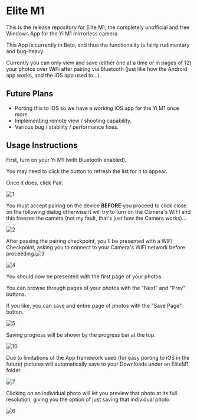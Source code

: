 # Elite M1

This is the release repository for Elite M1, the completely unofficial and free Windows App for the Yi M1 mirrorless camera.

This App is currently in Beta, and thus the functionality is fairly rudimentary and bug-heavy.

Currently you can only view and save (either one at a time or in pages of 12) your photos over WiFi after pairing via Bluetooth (just like how the Android app works, and the iOS app used to...).



## Future Plans

- Porting this to iOS so we have a *working* iOS app for the Yi M1 once more.
- Implementing remote view / shooting capability.
- Various bug / stability / performance fixes.

## Usage Instructions

First, turn on your Yi M1 (with Bluetooth enabled).

You may need to click the button to refresh the list for it to appear.

Once it does, click Pair.

![1](1.png)

You must accept pairing on the device **BEFORE** you proceed to click close on the following dialog otherwise it will try to turn on the Camera's WIFI and this freezes the camera (not my fault, that's just how the Camera works)...

![2](2.png)

After passing the pairing checkpoint, you'll be presented with a WIFI Checkpoint, asking you to connect to your Camera's WIFI network before proceeding.![3](3.png)

![4](4.png)

You should now be presented with the first page of your photos.

You can browse through pages of your photos with the "Next" and "Prev" buttons.

If you like, you can save and entire page of photos with the "Save Page" button.

![5](5.png)

Saving progress will be shown by the progress bar at the top.

![10](10.png)

Due to limitations of the App framework used (for easy porting to iOS in the future) pictures will automatically save to your Downloads under an EliteM1 folder.

![7](7.png)

Clicking on an individual photo will let you preview that photo at its full resolution, giving you the option of just saving that individual photo.

![6](6.png)